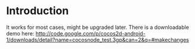 # Introduction #

It works for most cases, might be upgraded later.
There is a downloadable demo here:
http://code.google.com/p/cocos2d-android-1/downloads/detail?name=cocosnode_test.3gp&can=2&q=#makechanges

